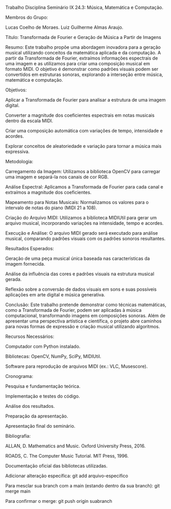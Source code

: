 Trabalho Disciplina Seminário IX 24.3: Música, Matemática e Computação.

Membros do Grupo:

Lucas Coelho de Moraes.
Luiz Guilherme Almas Araujo.


Título: Transformada de Fourier e Geração de Música a Partir de Imagens

Resumo:
Este trabalho propõe uma abordagem inovadora para a geração musical utilizando conceitos da matemática aplicada e da computação. A partir da Transformada de Fourier, extraímos informações espectrais de uma imagem e as utilizamos para criar uma composição musical em formato MIDI. O objetivo é demonstrar como padrões visuais podem ser convertidos em estruturas sonoras, explorando a interseção entre música, matemática e computação.

Objetivos:

Aplicar a Transformada de Fourier para analisar a estrutura de uma imagem digital.

Converter a magnitude dos coeficientes espectrais em notas musicais dentro da escala MIDI.

Criar uma composição automática com variações de tempo, intensidade e acordes.

Explorar conceitos de aleatoriedade e variação para tornar a música mais expressiva.

Metodologia:

Carregamento da Imagem: Utilizamos a biblioteca OpenCV para carregar uma imagem e separá-la nos canais de cor RGB.

Análise Espectral: Aplicamos a Transformada de Fourier para cada canal e extraímos a magnitude dos coeficientes.

Mapeamento para Notas Musicais: Normalizamos os valores para o intervalo de notas do piano (MIDI 21 a 108).

Criação do Arquivo MIDI: Utilizamos a biblioteca MIDIUtil para gerar um arquivo musical, incorporando variações na intensidade, tempo e acordes.

Execução e Análise: O arquivo MIDI gerado será executado para análise musical, comparando padrões visuais com os padrões sonoros resultantes.

Resultados Esperados:

Geração de uma peça musical única baseada nas características da imagem fornecida.

Análise da influência das cores e padrões visuais na estrutura musical gerada.

Reflexão sobre a conversão de dados visuais em sons e suas possíveis aplicações em arte digital e música generativa.

Conclusão:
Este trabalho pretende demonstrar como técnicas matemáticas, como a Transformada de Fourier, podem ser aplicadas à música computacional, transformando imagens em composições sonoras. Além de apresentar uma perspectiva artística e científica, o projeto abre caminhos para novas formas de expressão e criação musical utilizando algoritmos.

Recursos Necessários:

Computador com Python instalado.

Bibliotecas: OpenCV, NumPy, SciPy, MIDIUtil.

Software para reprodução de arquivos MIDI (ex.: VLC, Musescore).

Cronograma:

Pesquisa e fundamentação teórica.

Implementação e testes do código.

Análise dos resultados.

Preparação da apresentação.

Apresentação final do seminário.

Bibliografia:

ALLAN, D. Mathematics and Music. Oxford University Press, 2016.

ROADS, C. The Computer Music Tutorial. MIT Press, 1996.

Documentação oficial das bibliotecas utilizadas.

Adicionar alteração específica: git add arquivo-especifico

Para mesclar sua branch com a main (estando dentro da sua branch): git merge main

Para confirmar o merge: git push origin suabranch
